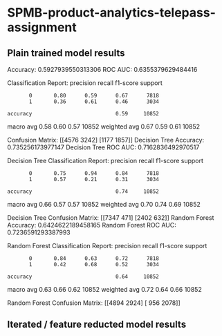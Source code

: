 # SPMB-product-analytics-telepass-assignment

## Plain trained model results

Accuracy: 0.5927939550313306
ROC AUC: 0.6355379629484416

Classification Report:
               precision    recall  f1-score   support

           0       0.80      0.59      0.67      7818
           1       0.36      0.61      0.46      3034

    accuracy                           0.59     10852
   macro avg       0.58      0.60      0.57     10852
weighted avg       0.67      0.59      0.61     10852

Confusion Matrix:
 [[4576 3242]
 [1177 1857]]
Decision Tree Accuracy: 0.735256173977147
Decision Tree ROC AUC: 0.7162836492970517

Decision Tree Classification Report:
               precision    recall  f1-score   support

           0       0.75      0.94      0.84      7818
           1       0.57      0.21      0.31      3034

    accuracy                           0.74     10852
   macro avg       0.66      0.57      0.57     10852
weighted avg       0.70      0.74      0.69     10852

Decision Tree Confusion Matrix:
 [[7347  471]
 [2402  632]]
Random Forest Accuracy: 0.6424622189458165
Random Forest ROC AUC: 0.7236591293387993

Random Forest Classification Report:
               precision    recall  f1-score   support

           0       0.84      0.63      0.72      7818
           1       0.42      0.68      0.52      3034

    accuracy                           0.64     10852
   macro avg       0.63      0.66      0.62     10852
weighted avg       0.72      0.64      0.66     10852

Random Forest Confusion Matrix:
 [[4894 2924]
 [ 956 2078]]

## Iterated / feature reducted model results

